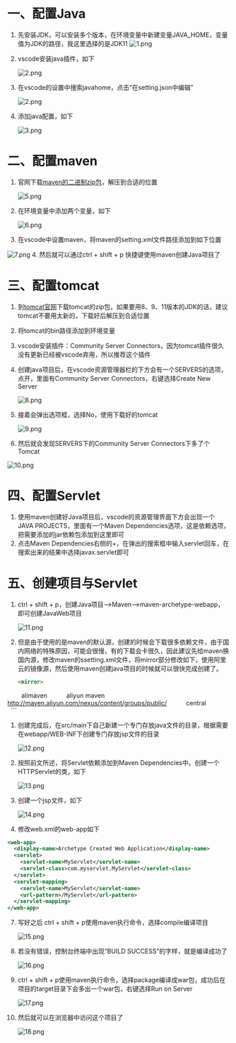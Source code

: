 # 一、配置Java
1. 先安装JDK，可以安装多个版本，在环境变量中新建变量JAVA_HOME，变量值为JDK的路径，我这里选择的是JDK11
	![1.png](./img/2/1.png)
2. vscode安装java插件，如下
	
	![2.png](./img/2/2.png)
3. 在vscode的设置中搜索javahome，点击“在setting.json中编辑”
	
	![2.png](./img/2/3.png)
4. 添加java配置，如下
	
	![3.png](./img/2/4.png)
# 二、配置maven
1. 官网下载[maven的二进制zip包](https://dlcdn.apache.org/maven/maven-3/3.9.3/binaries/apache-maven-3.9.3-bin.zip)，解压到合适的位置
	
	![5.png](./img/2/5.png)
2. 在环境变量中添加两个变量，如下
	
	![6.png](./img/2/6.png)
3. 在vscode中设置maven，将maven的setting.xml文件路径添加到如下位置

 ![7.png](./img/2/7.png)
4. 然后就可以通过ctrl + shift + p 快捷键使用maven创建Java项目了
# 三、配置tomcat
1. 到[tomcat官网](https://tomcat.apache.org/)下载tomcat的zip包，如果要用8、9、11版本的JDK的话，建议tomcat不要用太新的，下载好后解压到合适位置
2. 将tomcat的bin路径添加到环境变量
3. vscode安装插件：Community Server Connectors，因为tomcat插件很久没有更新已经被vscode弃用，所以推荐这个插件
4. 创建java项目后，在vscode资源管理器栏的下方会有一个SERVERS的选项，点开，里面有Community Server Connectors，右键选择Create New Server
	
	![8.png](./img/2/8.png)
5. 接着会弹出选项框，选择No，使用下载好的tomcat
	
	![9.png](./img/2/9.png)
6. 然后就会发现SERVERS下的Community Server Connectors下多了个Tomcat

 ![10.png](./img/2/10.png)
# 四、配置Servlet
1. 使用maven创建好Java项目后，vscode的资源管理界面下方会出现一个JAVA PROJECTS，里面有一个Maven Dependencies选项，这是依赖选项，把需要添加的jar依赖包添加到这里即可
2. 点击Maven Dependencies右侧的+，在弹出的搜索框中输入servlet回车，在搜索出来的结果中选择javax.servlet即可
# 五、创建项目与Servlet
1. ctrl + shift + p，创建Java项目——>Maven——>maven-archetype-webapp，即可创建JavaWeb项目
	
	![11.png](./img/2/11.png)
2. 但是由于使用的是maven的默认源，创建的时候会下载很多依赖文件，由于国内网络的特殊原因，可能会很慢，有的下载会卡很久，因此建议先给maven换国内源，修改maven的ssetting.xml文件，将mirror部分修改如下，使用阿里云的镜像源，然后使用maven创建java项目的时候就可以很快完成创建了。
	```html
	<mirror>  
        <id>alimaven</id>  
        <name>aliyun maven</name>  
        <url>http://maven.aliyun.com/nexus/content/groups/public/</url>  
        <mirrorOf>central</mirrorOf>          
    </mirror>
	```
1. 创建完成后，在src/main下自己新建一个专门存放java文件的目录，根据需要在webapp/WEB-INF下创建专门存放jsp文件的目录

	 ![12.png](./img/2/12.png)
4. 按照前文所述，将Servlet依赖添加到Maven Dependencies中。创建一个HTTPServlet的类，如下

	 ![13.png](./img/2/13.png)
5. 创建一个jsp文件，如下
	
	![14.png](./img/2/14.png)
6. 修改web.xml的web-app如下
``` xml
<web-app>
  <display-name>Archetype Created Web Application</display-name>
  <servlet>
	<servlet-name>MyServlet</servlet-name>
	<servlet-class>com.myservlet.MyServlet</servlet-class>
  </servlet>
  <servlet-mapping>
	<servlet-name>MyServlet</servlet-name>
	<url-pattern>/MyServlet</url-pattern>
  </servlet-mapping>
</web-app>
```

7. 写好之后 ctrl + shift + p使用maven执行命令，选择compile编译项目
	
	![15.png](./img/2/15.png)
8. 若没有错误，控制台终端中出现“BUILD SUCCESS”的字样，就是编译成功了
	
	![16.png](./img/2/16.png)
9. ctrl + shift + p使用maven执行命令，选择package编译成war包，成功后在项目的target目录下会多出一个war包，右键选择Run on Server
	
	![17.png](./img/2/17.png)
10. 然后就可以在浏览器中访问这个项目了
	
	![18.png](./img/2/18.png)
